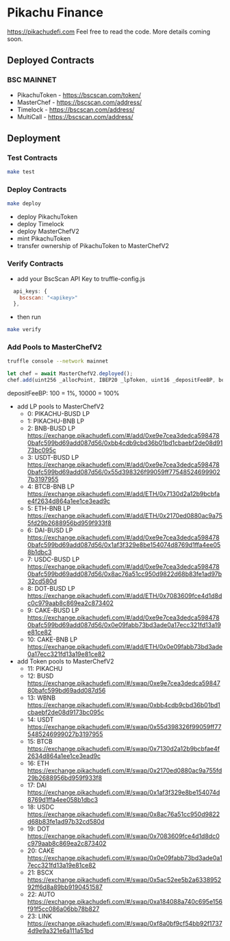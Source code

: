 # Pikachu Finance

https://pikachudefi.com Feel free to read the code. More details coming soon.

## Deployed Contracts

### BSC MAINNET

- PikachuToken - https://bscscan.com/token/
- MasterChef - https://bscscan.com/address/
- Timelock - https://bscscan.com/address/
- MultiCall - https://bscscan.com/address/

## Deployment

### Test Contracts
```sh
make test
```

### Deploy Contracts
```sh
make deploy
```
- deploy PikachuToken
- deploy Timelock
- deploy MasterChefV2
- mint PikachuToken
- transfer ownership of PikachuToken to MasterChefV2

### Verify Contracts

- add your BscScan API Key to truffle-config.js
```js
  api_keys: {
    bscscan: "<apikey>"
  },
```
- then run
```sh
make verify
```

### Add Pools to MasterChefV2
```sh
truffle console --network mainnet
```
```js
let chef = await MasterChefV2.deployed();
chef.add(uint256 _allocPoint, IBEP20 _lpToken, uint16 _depositFeeBP, bool _withUpdate);
```
depositFeeBP: 100 = 1%, 10000 = 100%

- add LP pools to MasterChefV2
  - 0: PIKACHU-BUSD LP
  - 1: PIKACHU-BNB LP
  - 2: BNB-BUSD LP https://exchange.pikachudefi.com/#/add/0xe9e7cea3dedca5984780bafc599bd69add087d56/0xbb4cdb9cbd36b01bd1cbaebf2de08d9173bc095c
  - 3: USDT-BUSD LP https://exchange.pikachudefi.com/#/add/0xe9e7cea3dedca5984780bafc599bd69add087d56/0x55d398326f99059ff775485246999027b3197955
  - 4: BTCB-BNB LP https://exchange.pikachudefi.com/#/add/ETH/0x7130d2a12b9bcbfae4f2634d864a1ee1ce3ead9c
  - 5: ETH-BNB LP https://exchange.pikachudefi.com/#/add/ETH/0x2170ed0880ac9a755fd29b2688956bd959f933f8
  - 6: DAI-BUSD LP https://exchange.pikachudefi.com/#/add/0xe9e7cea3dedca5984780bafc599bd69add087d56/0x1af3f329e8be154074d8769d1ffa4ee058b1dbc3
  - 7: USDC-BUSD LP https://exchange.pikachudefi.com/#/add/0xe9e7cea3dedca5984780bafc599bd69add087d56/0x8ac76a51cc950d9822d68b83fe1ad97b32cd580d
  - 8: DOT-BUSD LP https://exchange.pikachudefi.com/#/add/ETH/0x7083609fce4d1d8dc0c979aab8c869ea2c873402
  - 9: CAKE-BUSD LP https://exchange.pikachudefi.com/#/add/0xe9e7cea3dedca5984780bafc599bd69add087d56/0x0e09fabb73bd3ade0a17ecc321fd13a19e81ce82
  - 10: CAKE-BNB LP https://exchange.pikachudefi.com/#/add/ETH/0x0e09fabb73bd3ade0a17ecc321fd13a19e81ce82
- add Token pools to MasterChefV2
  - 11: PIKACHU
  - 12: BUSD https://exchange.pikachudefi.com/#/swap/0xe9e7cea3dedca5984780bafc599bd69add087d56
  - 13: WBNB https://exchange.pikachudefi.com/#/swap/0xbb4cdb9cbd36b01bd1cbaebf2de08d9173bc095c
  - 14: USDT https://exchange.pikachudefi.com/#/swap/0x55d398326f99059ff775485246999027b3197955
  - 15: BTCB https://exchange.pikachudefi.com/#/swap/0x7130d2a12b9bcbfae4f2634d864a1ee1ce3ead9c
  - 16: ETH https://exchange.pikachudefi.com/#/swap/0x2170ed0880ac9a755fd29b2688956bd959f933f8
  - 17: DAI https://exchange.pikachudefi.com/#/swap/0x1af3f329e8be154074d8769d1ffa4ee058b1dbc3
  - 18: USDC https://exchange.pikachudefi.com/#/swap/0x8ac76a51cc950d9822d68b83fe1ad97b32cd580d
  - 19: DOT https://exchange.pikachudefi.com/#/swap/0x7083609fce4d1d8dc0c979aab8c869ea2c873402
  - 20: CAKE https://exchange.pikachudefi.com/#/swap/0x0e09fabb73bd3ade0a17ecc321fd13a19e81ce82
  - 21: BSCX https://exchange.pikachudefi.com/#/swap/0x5ac52ee5b2a633895292ff6d8a89bb9190451587
  - 22: AUTO https://exchange.pikachudefi.com/#/swap/0xa184088a740c695e156f91f5cc086a06bb78b827
  - 23: LINK https://exchange.pikachudefi.com/#/swap/0xf8a0bf9cf54bb92f17374d9e9a321e6a111a51bd
